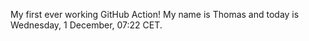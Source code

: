 My first ever working GitHub Action!
My name is Thomas and today is Wednesday, 1 December, 07:22 CET. 
